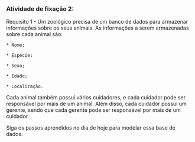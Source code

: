 ###  Atividade de fixação 2:
Requisito 1 - Um zoológico precisa de um banco de dados para armazenar informações sobre os seus animais. As informações a serem armazenadas sobre cada animal são:

```
* Nome;

* Espécie;

* Sexo;

* Idade;

* Localização.
```

Cada animal também possui vários cuidadores, e cada cuidador pode ser responsável por mais de um animal. Além disso, cada cuidador possui um gerente, sendo que cada gerente pode ser responsável por mais de um cuidador.

Siga os passos aprendidos no dia de hoje para modelar essa base de dados.
